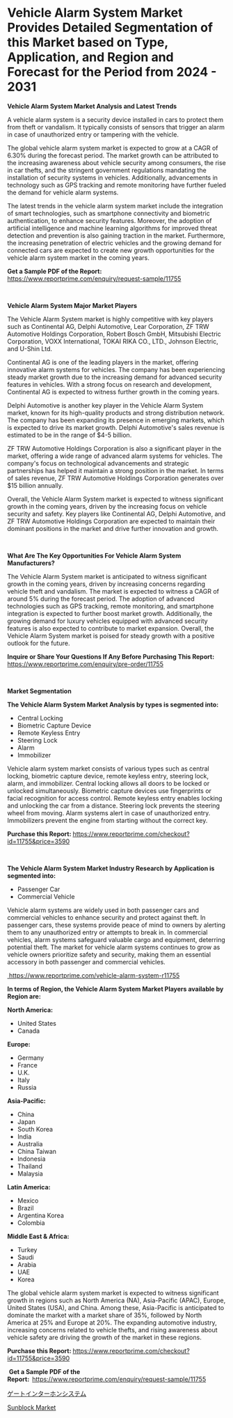 <p><h1>Vehicle Alarm System Market Provides Detailed Segmentation of this Market based on Type, Application, and Region and Forecast for the Period from 2024 - 2031</h1></p><p><strong>Vehicle Alarm System Market Analysis and Latest Trends</strong></p>
<p><p>A vehicle alarm system is a security device installed in cars to protect them from theft or vandalism. It typically consists of sensors that trigger an alarm in case of unauthorized entry or tampering with the vehicle.</p><p>The global vehicle alarm system market is expected to grow at a CAGR of 6.30% during the forecast period. The market growth can be attributed to the increasing awareness about vehicle security among consumers, the rise in car thefts, and the stringent government regulations mandating the installation of security systems in vehicles. Additionally, advancements in technology such as GPS tracking and remote monitoring have further fueled the demand for vehicle alarm systems.</p><p>The latest trends in the vehicle alarm system market include the integration of smart technologies, such as smartphone connectivity and biometric authentication, to enhance security features. Moreover, the adoption of artificial intelligence and machine learning algorithms for improved threat detection and prevention is also gaining traction in the market. Furthermore, the increasing penetration of electric vehicles and the growing demand for connected cars are expected to create new growth opportunities for the vehicle alarm system market in the coming years.</p></p>
<p><strong>Get a Sample PDF of the Report:&nbsp;</strong> <a href="https://www.reportprime.com/enquiry/request-sample/11755">https://www.reportprime.com/enquiry/request-sample/11755</a></p>
<p>&nbsp;</p>
<p><strong>Vehicle Alarm System Major Market Players</strong></p>
<p><p>The Vehicle Alarm System market is highly competitive with key players such as Continental AG, Delphi Automotive, Lear Corporation, ZF TRW Automotive Holdings Corporation, Robert Bosch GmbH, Mitsubishi Electric Corporation, VOXX International, TOKAI RIKA CO., LTD., Johnson Electric, and U-Shin Ltd. </p><p>Continental AG is one of the leading players in the market, offering innovative alarm systems for vehicles. The company has been experiencing steady market growth due to the increasing demand for advanced security features in vehicles. With a strong focus on research and development, Continental AG is expected to witness further growth in the coming years.</p><p>Delphi Automotive is another key player in the Vehicle Alarm System market, known for its high-quality products and strong distribution network. The company has been expanding its presence in emerging markets, which is expected to drive its market growth. Delphi Automotive's sales revenue is estimated to be in the range of $4-5 billion.</p><p>ZF TRW Automotive Holdings Corporation is also a significant player in the market, offering a wide range of advanced alarm systems for vehicles. The company's focus on technological advancements and strategic partnerships has helped it maintain a strong position in the market. In terms of sales revenue, ZF TRW Automotive Holdings Corporation generates over $15 billion annually.</p><p>Overall, the Vehicle Alarm System market is expected to witness significant growth in the coming years, driven by the increasing focus on vehicle security and safety. Key players like Continental AG, Delphi Automotive, and ZF TRW Automotive Holdings Corporation are expected to maintain their dominant positions in the market and drive further innovation and growth.</p></p>
<p>&nbsp;</p>
<p><strong>What Are The Key Opportunities For Vehicle Alarm System Manufacturers?</strong></p>
<p><p>The Vehicle Alarm System market is anticipated to witness significant growth in the coming years, driven by increasing concerns regarding vehicle theft and vandalism. The market is expected to witness a CAGR of around 5% during the forecast period. The adoption of advanced technologies such as GPS tracking, remote monitoring, and smartphone integration is expected to further boost market growth. Additionally, the growing demand for luxury vehicles equipped with advanced security features is also expected to contribute to market expansion. Overall, the Vehicle Alarm System market is poised for steady growth with a positive outlook for the future.</p></p>
<p><strong>Inquire or Share Your Questions If Any Before Purchasing This Report:</strong> <a href="https://www.reportprime.com/enquiry/pre-order/11755">https://www.reportprime.com/enquiry/pre-order/11755</a></p>
<p>&nbsp;</p>
<p><strong>Market Segmentation</strong></p>
<p><strong>The Vehicle Alarm System Market Analysis by types is segmented into:</strong></p>
<p><ul><li>Central Locking</li><li>Biometric Capture Device</li><li>Remote Keyless Entry</li><li>Steering Lock</li><li>Alarm</li><li>Immobilizer</li></ul></p>
<p><p>Vehicle alarm system market consists of various types such as central locking, biometric capture device, remote keyless entry, steering lock, alarm, and immobilizer. Central locking allows all doors to be locked or unlocked simultaneously. Biometric capture devices use fingerprints or facial recognition for access control. Remote keyless entry enables locking and unlocking the car from a distance. Steering lock prevents the steering wheel from moving. Alarm systems alert in case of unauthorized entry. Immobilizers prevent the engine from starting without the correct key.</p></p>
<p><strong>Purchase this Report:&nbsp;</strong><a href="https://www.reportprime.com/checkout?id=11755&price=3590">https://www.reportprime.com/checkout?id=11755&price=3590</a></p>
<p>&nbsp;</p>
<p><strong>The Vehicle Alarm System Market Industry Research by Application is segmented into:</strong></p>
<p><ul><li>Passenger Car</li><li>Commercial Vehicle</li></ul></p>
<p><p>Vehicle alarm systems are widely used in both passenger cars and commercial vehicles to enhance security and protect against theft. In passenger cars, these systems provide peace of mind to owners by alerting them to any unauthorized entry or attempts to break in. In commercial vehicles, alarm systems safeguard valuable cargo and equipment, deterring potential theft. The market for vehicle alarm systems continues to grow as vehicle owners prioritize safety and security, making them an essential accessory in both passenger and commercial vehicles.</p></p>
<p><a href="https://www.reportprime.com/vehicle-alarm-system-r11755">&nbsp;https://www.reportprime.com/vehicle-alarm-system-r11755</a></p>
<p><strong>In terms of Region, the Vehicle Alarm System Market Players available by Region are:</strong></p>
<p>
    <p> <strong> North America: </strong>
        <ul>
            <li>United States</li>
            <li>Canada</li>
        </ul>
        </p> 
    <p> <strong> Europe: </strong>
        <ul>
            <li>Germany</li>
            <li>France</li>
            <li>U.K.</li>
            <li>Italy</li>
            <li>Russia</li>
        </ul>
        </p> 
    <p> <strong> Asia-Pacific: </strong>
        <ul>
            <li>China</li>
            <li>Japan</li>
            <li>South Korea</li>
            <li>India</li>
            <li>Australia</li>
            <li>China Taiwan</li>
            <li>Indonesia</li>
            <li>Thailand</li>
            <li>Malaysia</li>
        </ul>
        </p> 
    <p> <strong> Latin America: </strong>
        <ul>
            <li>Mexico</li>
            <li>Brazil</li>
            <li>Argentina Korea</li>
            <li>Colombia</li>
        </ul>
        </p> 
    <p> <strong> Middle East & Africa: </strong>
        <ul>
            <li>Turkey</li>
            <li>Saudi</li>
            <li>Arabia</li>
            <li>UAE</li>
            <li>Korea</li>
        </ul>
    </p>
    </p>
<p><p>The global vehicle alarm system market is expected to witness significant growth in regions such as North America (NA), Asia-Pacific (APAC), Europe, United States (USA), and China. Among these, Asia-Pacific is anticipated to dominate the market with a market share of 35%, followed by North America at 25% and Europe at 20%. The expanding automotive industry, increasing concerns related to vehicle thefts, and rising awareness about vehicle safety are driving the growth of the market in these regions.</p></p>
<p><strong>Purchase this Report: </strong><a href="https://www.reportprime.com/checkout?id=11755&price=3590">https://www.reportprime.com/checkout?id=11755&price=3590</a></p>
<p>&nbsp;<strong>Get a Sample PDF of the Report:&nbsp;&nbsp;</strong><a href="https://www.reportprime.com/enquiry/request-sample/11755">https://www.reportprime.com/enquiry/request-sample/11755</a></p>
<p><strong></strong></p>
<p><p><a href="https://github.com/oqoeusbvpadwjs08/Market-Research-Report-List-2/blob/main/213003269473.md">ゲートインターホンシステム</a></p><p><a href="https://issuu.com/reportprime-2/docs/sunblock-market-size-2030.pptx">Sunblock Market</a></p></p>